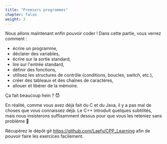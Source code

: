 ```yaml
---
title: "Premiers programmes"
chapter: false
weight: 3
---
```


Nous allons maintenant enfin pouvoir coder ! Dans cette partie, vous verrez comment :
- écrire un programme,
- déclarer des variables,
- écrire sur la sortie standard,
- lire sur l'entrée standard,
- définir des fonctions,
- utilisez les structures de contrôle (conditions, boucles, switch, etc.),
- créer des tableaux et des chaînes de caractères,
- allouer et libérer de la mémoire.

Ça fait beaucoup hein ? 😈

En réalité, comme vous avez déjà fait du C et du Java, il y a pas mal de choses que vous connaissez déjà. Le C++ introduit quelques subtilités, mais nous insisterons suffisamment dessus pour que vous les reteniez sans problème 🙂

Récupérez le dépôt git https://github.com/Laefy/CPP_Learning afin de pouvoir faire les exercices facilement.

